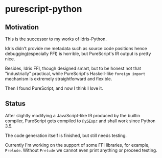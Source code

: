 # purescript-python


## Motivation

This is the successor to my works of Idris-Python.

Idris didn't provide me metadata such as source code positions hence debugging(especially FFI) is horrible,
but PureScript's IR output is pretty nice.

Besides, Idris FFI, though designed smart, but to be honest not that "industrially" practical, while
PureScript's Haskell-like `foreign import` mechanism is extremely straightforward and flexible.

Then I found PureScript, and now I think I love it.

## Status

After slightly modifying a JavaScript-like IR produced by the builtin compiler,
PureScript gets compiled to [`PySExpr`](https://github.com/thautwarm/PySExpr) and shall work since Python 3.5.

The code generation itself is finished, but still needs testing.

Currently I'm working on the support of some FFI libraries, for example, `Prelude`. Without `Prelude`
we cannot even print anything or proceed testing.
